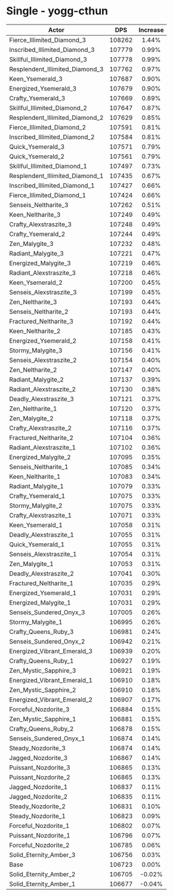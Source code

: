 # Single - yogg-cthun
| Actor | DPS | Increase |
|---|:---:|:---:|
|Fierce_Illimited_Diamond_3|108262|1.44%|
|Inscribed_Illimited_Diamond_3|107779|0.99%|
|Skillful_Illimited_Diamond_3|107778|0.99%|
|Resplendent_Illimited_Diamond_3|107762|0.97%|
|Keen_Ysemerald_3|107687|0.90%|
|Energized_Ysemerald_3|107679|0.90%|
|Crafty_Ysemerald_3|107669|0.89%|
|Skillful_Illimited_Diamond_2|107647|0.87%|
|Resplendent_Illimited_Diamond_2|107629|0.85%|
|Fierce_Illimited_Diamond_2|107591|0.81%|
|Inscribed_Illimited_Diamond_2|107584|0.81%|
|Quick_Ysemerald_3|107571|0.79%|
|Quick_Ysemerald_2|107561|0.79%|
|Skillful_Illimited_Diamond_1|107497|0.73%|
|Resplendent_Illimited_Diamond_1|107435|0.67%|
|Inscribed_Illimited_Diamond_1|107427|0.66%|
|Fierce_Illimited_Diamond_1|107424|0.66%|
|Senseis_Neltharite_3|107262|0.51%|
|Keen_Neltharite_3|107249|0.49%|
|Crafty_Alexstraszite_3|107248|0.49%|
|Crafty_Ysemerald_2|107244|0.49%|
|Zen_Malygite_3|107232|0.48%|
|Radiant_Malygite_3|107221|0.47%|
|Energized_Malygite_3|107219|0.46%|
|Radiant_Alexstraszite_3|107218|0.46%|
|Keen_Ysemerald_2|107200|0.45%|
|Senseis_Alexstraszite_3|107199|0.45%|
|Zen_Neltharite_3|107193|0.44%|
|Senseis_Neltharite_2|107193|0.44%|
|Fractured_Neltharite_3|107192|0.44%|
|Keen_Neltharite_2|107185|0.43%|
|Energized_Ysemerald_2|107158|0.41%|
|Stormy_Malygite_3|107156|0.41%|
|Senseis_Alexstraszite_2|107154|0.40%|
|Zen_Neltharite_2|107147|0.40%|
|Radiant_Malygite_2|107137|0.39%|
|Radiant_Alexstraszite_2|107130|0.38%|
|Deadly_Alexstraszite_3|107121|0.37%|
|Zen_Neltharite_1|107120|0.37%|
|Zen_Malygite_2|107118|0.37%|
|Crafty_Alexstraszite_2|107116|0.37%|
|Fractured_Neltharite_2|107104|0.36%|
|Radiant_Alexstraszite_1|107102|0.36%|
|Energized_Malygite_2|107095|0.35%|
|Senseis_Neltharite_1|107085|0.34%|
|Keen_Neltharite_1|107083|0.34%|
|Radiant_Malygite_1|107079|0.33%|
|Crafty_Ysemerald_1|107075|0.33%|
|Stormy_Malygite_2|107075|0.33%|
|Crafty_Alexstraszite_1|107071|0.33%|
|Keen_Ysemerald_1|107058|0.31%|
|Deadly_Alexstraszite_1|107055|0.31%|
|Quick_Ysemerald_1|107055|0.31%|
|Senseis_Alexstraszite_1|107054|0.31%|
|Zen_Malygite_1|107053|0.31%|
|Deadly_Alexstraszite_2|107041|0.30%|
|Fractured_Neltharite_1|107035|0.29%|
|Energized_Ysemerald_1|107031|0.29%|
|Energized_Malygite_1|107031|0.29%|
|Senseis_Sundered_Onyx_3|107005|0.26%|
|Stormy_Malygite_1|106995|0.26%|
|Crafty_Queens_Ruby_3|106981|0.24%|
|Senseis_Sundered_Onyx_2|106942|0.21%|
|Energized_Vibrant_Emerald_3|106939|0.20%|
|Crafty_Queens_Ruby_1|106927|0.19%|
|Zen_Mystic_Sapphire_3|106921|0.19%|
|Energized_Vibrant_Emerald_1|106910|0.18%|
|Zen_Mystic_Sapphire_2|106910|0.18%|
|Energized_Vibrant_Emerald_2|106907|0.17%|
|Forceful_Nozdorite_3|106884|0.15%|
|Zen_Mystic_Sapphire_1|106881|0.15%|
|Crafty_Queens_Ruby_2|106878|0.15%|
|Senseis_Sundered_Onyx_1|106874|0.14%|
|Steady_Nozdorite_3|106874|0.14%|
|Jagged_Nozdorite_3|106867|0.14%|
|Puissant_Nozdorite_3|106865|0.13%|
|Puissant_Nozdorite_2|106865|0.13%|
|Jagged_Nozdorite_1|106837|0.11%|
|Jagged_Nozdorite_2|106835|0.11%|
|Steady_Nozdorite_2|106831|0.10%|
|Steady_Nozdorite_1|106823|0.09%|
|Forceful_Nozdorite_1|106802|0.07%|
|Puissant_Nozdorite_1|106796|0.07%|
|Forceful_Nozdorite_2|106785|0.06%|
|Solid_Eternity_Amber_3|106756|0.03%|
|Base|106723|0.00%|
|Solid_Eternity_Amber_2|106705|-0.02%|
|Solid_Eternity_Amber_1|106677|-0.04%|
